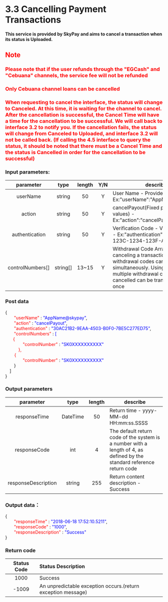 # 3.3 Cancelling Payment Transactions

#### This service is provided by SkyPay and aims to cancel a transaction when its status is Uploaded.

## <font color=red>Note</font>

### <font color = red>Please note that if the user refunds through the "EGCash" and "Cebuana" channels, the service fee will not be refunded</font>

### <font color = red>Only Cebuana channel loans can be cancelled</font>

### <font color = red>When requesting to cancel the interface, the status will change to Canceled. At this time, it is waiting for the channel to cancel. After the cancellation is successful, the Cancel Time will have a time for the cancellation to be successful. We will call back to interface 3.2 to notify you. If the cancellation fails, the status will change from Canceled to Uploaded, and interface 3.2 will not be called back. (If calling the 4.5 interface to query the status, it should be noted that there must be a Cancel Time and the status is Cancelled in order for the cancellation to be successful)</font>

### Input parameters:
| parameter                        |    type     | length   |Y/N |describe|
| :-------------------------: | :-----------: |:-----:|:----:|--------------------------------|   
|userName|string|50|Y|User Name - Provided by SkyPay - Ex:"userName":"AppName@skypay"|
|action|string|50|Y|cancelPayout(Fixed parameter values) - Ex:"action":"cancelPayout"|
|authentication  |string |50|Y| Verification Code - Verification Key - Ex:"authentication":"E1234567-123C-1234-123F-A12345670"|
|controlNumbers[] |string[]|13~15  |Y|Withdrawal Code Array - When canceling a transaction, multiple withdrawal codes can be cancelled simultaneously. Using array format, multiple withdrawal codes to be cancelled can be transmitted at once|

### Post data

{<br>
  <font color=red>&ensp;&ensp;&ensp;&ensp;"userName"</font> : <font color=blue>"AppName@skypay"</font>,<br>
  <font color=red>&ensp;&ensp;&ensp;&ensp;"action"</font> : <font color=blue>"cancelPayout"</font>,<br>
  <font color=red>&ensp;&ensp;&ensp;&ensp;"authentication"</font> : <font color=blue>"30AC21B2-9EAA-4503-B0F0-7BE5C277ED75"</font>,<br>
  <font color=red>&ensp;&ensp;&ensp;&ensp;"controlNumbers"</font> : <font color=blue> [</font><br>
   <font color=red>&ensp;&ensp;&ensp;   {<br>
        &ensp;&ensp;&ensp;&ensp;&ensp;&ensp;&ensp;&ensp;"controlNumber"</font> : <font color=blue>"SK0XXXXXXXXXX"</font><br>
        <font color=red>&ensp;&ensp;&ensp;&ensp;&ensp;&ensp;},</font><br>
    <font color=red>&ensp;&ensp; &ensp;   {<br>
        &ensp;&ensp;&ensp;&ensp;&ensp;&ensp;&ensp;&ensp;"controlNumber"</font> : <font color=blue>"SK0XXXXXXXXXX"</font><br>
        &ensp;&ensp;&ensp;&ensp;}<br>
    &ensp;&ensp;]<br>
}

### Output parameters

| parameter                        |    type    | length    |describe|
| :-------------------------: | :-----------: |:-----:|--------------------------------|   
|responseTime  |DateTime|50|Return time  -  yyyy-MM-dd HH:mm:ss.SSSS|
|responseCode  |int|4|The default return code of the system is a number with a length of 4, as defined by the standard reference return code|
|responseDescription  |string|255|Return content description  -  Success|

### Output data：

{<br>
    <font color=red>&ensp;&ensp;&ensp;&ensp;"responseTime"</font> : <font color=blue>"2018-06-18 17:52:10.5211"</font>,<br>
    <font color=red>&ensp;&ensp;&ensp;&ensp;"responseCode"</font> : <font color=blue>"1000"</font>,<br>
    <font color=red>&ensp;&ensp;&ensp;&ensp;"responseDescription"</font> : <font color=blue>"Success"</font><br>
}

### Return code

| Status   Code                     |  Status Description    | 
| :-------------------------: | :----------- |
|1000|Success|
|-1009|An unpredictable exception occurs.(return exception message)|

